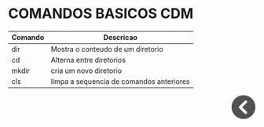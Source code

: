 # COMANDOS BASICOS CDM

|Comando | Descricao |
| - | - |
|dir| Mostra o conteudo de um diretorio|
|cd| Alterna entre diretorios|
|mkdir| cria um novo diretorio|
|cls| limpa a sequencia de comandos anteriores|

<div style="text-align: right">

[![voltar](../imagens/icons/icons8-voltar-50.png)](../README.md)

</div>